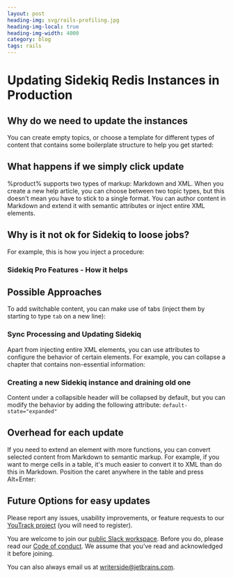 ```yaml
---
layout: post
heading-img: svg/rails-profiling.jpg
heading-img-local: true
heading-img-width: 4000
category: blog
tags: rails
---
```


# Updating Sidekiq Redis Instances in Production

## Why do we need to update the instances
You can create empty topics, or choose a template for different types of content that contains some boilerplate structure to help you get started:

## What happens if we simply click update
%product% supports two types of markup: Markdown and XML.
When you create a new help article, you can choose between two topic types, but this doesn't mean you have to stick to a single format.
You can author content in Markdown and extend it with semantic attributes or inject entire XML elements.

## Why is it not ok for Sidekiq to loose jobs?
For example, this is how you inject a procedure:

### Sidekiq Pro Features - How it helps

## Possible Approaches
To add switchable content, you can make use of tabs (inject them by starting to type `tab` on a new line):

### Sync Processing and Updating Sidekiq
Apart from injecting entire XML elements, you can use attributes to configure the behavior of certain elements.
For example, you can collapse a chapter that contains non-essential information:

### Creating a new Sidekiq instance and draining old one
Content under a collapsible header will be collapsed by default,
but you can modify the behavior by adding the following attribute:
`default-state="expanded"`

## Overhead for each update
If you need to extend an element with more functions, you can convert selected content from Markdown to semantic markup.
For example, if you want to merge cells in a table, it's much easier to convert it to XML than do this in Markdown.
Position the caret anywhere in the table and press <shortcut>Alt+Enter</shortcut>:

## Future Options for easy updates
Please report any issues, usability improvements, or feature requests to our
<a href="https://youtrack.jetbrains.com/newIssue?project=WRS">YouTrack project</a>
(you will need to register).

You are welcome to join our
<a href="https://jb.gg/WRS_Slack">public Slack workspace</a>.
Before you do, please read our [Code of conduct](https://plugins.jetbrains.com/plugin/20158-writerside/docs/writerside-code-of-conduct.html).
We assume that you’ve read and acknowledged it before joining.

You can also always email us at [writerside@jetbrains.com](mailto:writerside@jetbrains.com).
